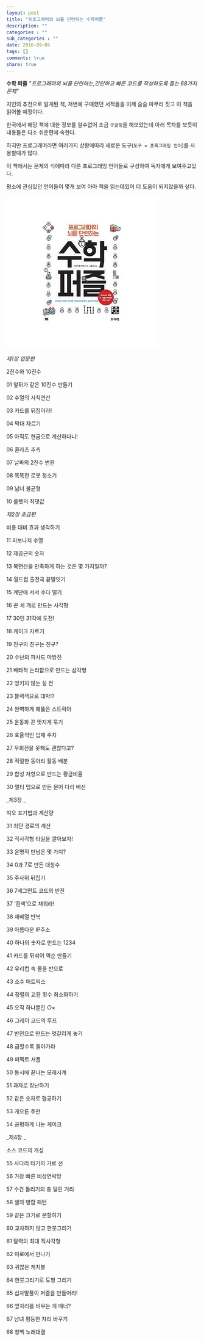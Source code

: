 ```yaml
---
layout: post
title: "프로그래머의 뇌를 단련하는 수학퍼즐"
description: ""
categories : ""
sub_categories : ""
date: 2016-09-05
tags: []
comments: true
share: true
---
```


  

**수학 퍼즐** _"프로그래머의 뇌를 단련하는,간단하고 빠른 코드를 작성하도록 돕는 68가지 문제"_

지인의 추천으로 알게된 책, 저번에 구매했던 서적들을 이제 슬슬 마무리 짓고 이 책을 읽어볼 예정이다.

한국에서 해당 책에 대한 정보를 알수없어 조금 `구글링`을 해보았는데 아래 목차를 보듯이 내용들은 다소 쉬운편에 속한다.

하지만 프로그래머라면 여러가지 상황에따라 새로운 도구(`도구 = 프록그래밍 언어`)를 사용할때가 많다.

이 책에서는 문제의 식에따라 다른 프로그래밍 언어들로 구성하여 독자에게 보여주고있다.

평소에 관심있던 언어들이 몇개 보여 아마 책을 읽는데있어 더 도움이 되지않을까 싶다.

  

![](/assets/images/posts/691/2569744657CE175D04AA99.JPEG)

  

  

  

  

_제1장 입문편_

2진수와 10진수

01 앞뒤가 같은 10진수 만들기

02 수열의 사칙연산

03 카드를 뒤집어라!

04 막대 자르기

05 아직도 현금으로 계산하다니!

06 콜라츠 추측

07 날짜의 2진수 변환

08 똑똑한 로봇 청소기

09 남녀 불균형

10 룰렛의 최댓값

  

_제2장 초급편_

비용 대비 효과 생각하기

11 피보나치 수열

12 제곱근의 숫자

13 복면산을 만족하게 하는 것은 몇 가지일까?

14 월드컵 출전국 끝말잇기

15 계단에 서서 수다 떨기

16 끈 세 개로 만드는 사각형

17 30인 31각에 도전!

18 케이크 자르기

19 친구의 친구는 친구?

20 수난의 파사드 마방진

21 배타적 논리합으로 만드는 삼각형

22 엉키지 않는 실 전

23 블랙잭으로 대박!?

24 완벽하게 꿰뚫은 스트럭아

25 운동화 끈 멋지게 묶기

26 효율적인 입체 주차

27 우회전을 못해도 괜찮다고?

28 적절한 동아리 활동 배분

29 합성 저항으로 만드는 황금비율

30 멀티 탭으로 만든 문어 다리 배선

  

_제3장 _

빅오 표기법과 계산량

31 최단 경로의 계산

32 직사각형 타일을 깔아보자!

33 운명적 만남은 몇 가지?

34 0과 7로 만든 대칭수

35 주사위 뒤집기

36 7세그먼트 코드의 반전

37 ‘흰색’으로 채워라!

38 재배열 반복

39 아름다운 IP주소

40 하나의 숫자로 만드는 1234

41 카드를 뒤섞어 역순 만들기

42 유리컵 속 물을 반으로

43 소수 매트릭스

44 정렬의 교환 횟수 최소화하기

45 오직 하나뿐인 ○×

46 그레이 코드의 루프

47 반전으로 만드는 엇갈리게 놓기

48 급할수록 돌아가라

49 퍼펙트 셔플

50 동시에 끝나는 모래시계

51 과자로 장난하기

52 같은 숫자로 협공하기

53 게으른 주판

54 공평하게 나눈 케이크

  

_제4장 _

소스 코드의 개성

55 사다리 타기의 가로 선

56 가장 빠른 비상연락망

57 수건 돌리기의 총 달린 거리

58 셀의 병합 패턴

59 같은 크기로 분할하기

60 교차하지 않고 한붓그리기

61 달력의 최대 직사각형

62 미로에서 만나기

63 귀찮은 캐치볼

64 한붓그리기로 도형 그리기

65 십자말풀이 퍼즐을 만들어라!

66 옆자리를 비우는 게 매너?

67 남녀 평등한 자리 바꾸기

68 청백 노래대결

